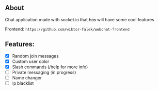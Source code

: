 ## About
Chat application made with socket.io that ~~has~~ will have some cool features

Frontend: `https://github.com/wiktor-falek/webchat-frontend`

## Features:
- [x] Random join messages
- [x] Custom user color  
- [x] Slash commands (/help for more info)
- [ ] Private messaging (in progress)
- [ ] Name changer
- [ ] Ip blacklist
